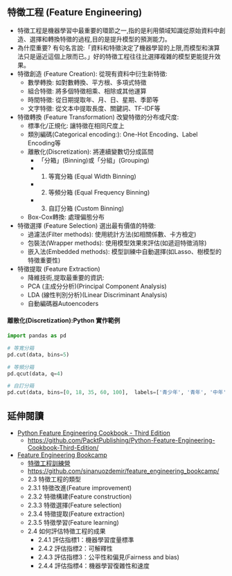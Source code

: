 ## 特徵工程 (Feature Engineering)
- 特徵工程是機器學習中最重要的環節之一,指的是利用領域知識從原始資料中創造、選擇和轉換特徵的過程,目的是提升模型的預測能力。
- 為什麼重要? 有句名言說:「資料和特徵決定了機器學習的上限,而模型和演算法只是逼近這個上限而已。」好的特徵工程往往比選擇複雜的模型更能提升效果。
- 特徵創造 (Feature Creation): 從現有資料中衍生新特徵:
  - 數學轉換: 如對數轉換、平方根、多項式特徵
  - 組合特徵: 將多個特徵相乘、相除或其他運算
  - 時間特徵: 從日期提取年、月、日、星期、季節等
  - 文字特徵: 從文本中提取長度、關鍵詞、TF-IDF等
- 特徵轉換 (Feature Transformation) 改變特徵的分布或尺度:
  - 標準化/正規化: 讓特徵在相同尺度上
  - 類別編碼(Categorical encoding:): One-Hot Encoding、Label Encoding等
  - 離散化(Discretization): 將連續變數切分成區間
    - 「分箱」(Binning)或「分組」(Grouping)
    - 1. 等寬分箱 (Equal Width Binning)
    - 2. 等頻分箱 (Equal Frequency Binning)
    - 3. 自訂分箱 (Custom Binning) 
  - Box-Cox轉換: 處理偏態分布
- 特徵選擇 (Feature Selection) 選出最有價值的特徵:
  - 過濾法(Filter methods): 使用統計方法(如相關係數、卡方檢定)
  - 包裝法(Wrapper methods): 使用模型效果來評估(如遞迴特徵消除)
  - 嵌入法(Embedded methods): 模型訓練中自動選擇(如Lasso、樹模型的特徵重要性)
- 特徵提取 (Feature Extraction)
  - 降維技術,提取最重要的資訊:
  - PCA (主成分分析)(Principal Component Analysis)
  - LDA (線性判別分析)(Linear Discriminant Analysis)
  - 自動編碼器Autoencoders

#### 離散化(Discretization):Python 實作範例
```python
import pandas as pd

# 等寬分箱
pd.cut(data, bins=5)

# 等頻分箱
pd.qcut(data, q=4)

# 自訂分箱
pd.cut(data, bins=[0, 18, 35, 60, 100],  labels=['青少年', '青年', '中年', '老年'])
```
## 延伸閱讀
- [Python Feature Engineering Cookbook - Third Edition](https://learning.oreilly.com/library/view/python-feature-engineering/9781835883587/)
  - https://github.com/PacktPublishing/Python-Feature-Engineering-Cookbook-Third-Edition/ 
- [Feature Engineering Bookcamp](https://learning.oreilly.com/library/view/feature-engineering-bookcamp/9781617299797/)
  - [特徵工程訓練營](https://www.tenlong.com.tw/products/9787302669098?list_name=trs-t)
  - https://github.com/sinanuozdemir/feature_engineering_bookcamp/
  - 2.3 特徵工程的類型
  - 2.3.1 特徵改進(Feature improvement) 
  - 2.3.2 特徵構建(Feature construction) 
  - 2.3.3 特徵選擇(Feature selection) 
  - 2.3.4 特徵提取(Feature extraction) 
  - 2.3.5 特徵學習(Feature learning)
  - 2.4 如何評估特徵工程的成果
    - 2.4.1 評估指標1：機器學習度量標準 
    - 2.4.2 評估指標2：可解釋性  
    - 2.4.3 評估指標3：公平性和偏見(Fairness and bias) 
    - 2.4.4 評估指標4：機器學習復雜性和速度  
